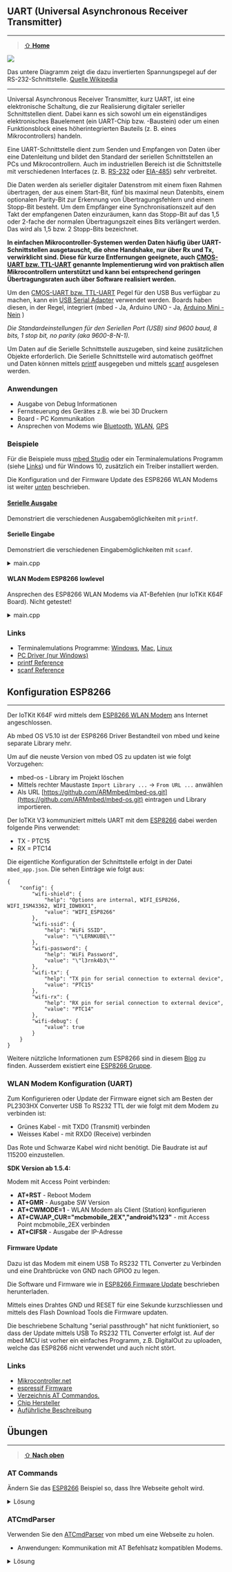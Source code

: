 ## UART (Universal Asynchronous Receiver Transmitter)
***

> [⇧ **Home**](https://github.com/iotkitv4/intro)

![](https://raw.githubusercontent.com/iotkitv4/intro/main/images/UART.png)

Das untere Diagramm zeigt die dazu invertierten Spannungspegel auf der RS-232-Schnittstelle. [Quelle Wikipedia](http://de.wikipedia.org/wiki/Universal_Asynchronous_Receiver_Transmitter)

- - - 

Universal Asynchronous Receiver Transmitter, kurz UART, ist eine elektronische Schaltung, die zur Realisierung digitaler serieller Schnittstellen dient. Dabei kann es sich sowohl um ein eigenständiges elektronisches Bauelement (ein UART-Chip bzw. -Baustein) oder um einen Funktionsblock eines höherintegrierten Bauteils (z. B. eines Mikrocontrollers) handeln.

Eine UART-Schnittstelle dient zum Senden und Empfangen von Daten über eine Datenleitung und bildet den Standard der seriellen Schnittstellen an PCs und Mikrocontrollern. Auch im industriellen Bereich ist die Schnittstelle mit verschiedenen Interfaces (z. B. [RS-232](http://de.wikipedia.org/wiki/RS-232) oder [EIA-485](http://de.wikipedia.org/wiki/EIA-485)) sehr verbreitet.

Die Daten werden als serieller digitaler Datenstrom mit einem fixen Rahmen übertragen, der aus einem Start-Bit, fünf bis maximal neun Datenbits, einem optionalen Parity-Bit zur Erkennung von Übertragungsfehlern und einem Stopp-Bit besteht. Um dem Empfänger eine Synchronisationszeit auf den Takt der empfangenen Daten einzuräumen, kann das Stopp-Bit auf das 1,5 oder 2-fache der normalen Übertragungszeit eines Bits verlängert werden. Das wird als 1,5 bzw. 2 Stopp-Bits bezeichnet.

**In einfachen Mikrocontroller-Systemen werden Daten häufig über UART-Schnittstellen ausgetauscht, die ohne Handshake, nur über Rx und Tx, verwirklicht sind. Diese für kurze Entfernungen geeignete, auch [CMOS-UART bzw. TTL-UART](http://de.wikipedia.org/wiki/Logikpegel) genannte Implementierung wird von praktisch allen Mikrocontrollern unterstützt und kann bei entsprechend geringen Übertragungsraten auch über Software realisiert werden.**

Um den [CMOS-UART bzw. TTL-UART](http://de.wikipedia.org/wiki/Logikpegel) Pegel für den USB Bus verfügbar zu machen, kann ein [USB Serial Adapter](http://arduino.cc/en/Main/USBSerial) verwendet werden. Boards haben diesen, in der Regel, integriert (mbed - Ja, Arduino UNO - Ja, [Arduino Mini - Nein](http://www.arduino.cc/en/Main/ArduinoBoardMini) )

*Die Standardeinstellungen für den Seriellen Port (USB) sind 9600 baud, 8 bits, 1 stop bit, no parity (aka 9600-8-N-1).*

Um Daten auf die Serielle Schnittstelle auszugeben, sind keine zusätzlichen Objekte erforderlich. Die Serielle Schnittstelle wird automatisch geöffnet und Daten können mittels [printf](http://www.cplusplus.com/reference/cstdio/printf/) ausgegeben und mittels [scanf](http://www.cplusplus.com/reference/cstdio/scanf/) ausgelesen werden.

### Anwendungen 

* Ausgabe von Debug Informationen
* Fernsteuerung des Gerätes z.B. wie bei 3D Druckern
* Board - PC Kommunikation
* Ansprechen von Modems wie [Bluetooth](http://developer.mbed.org/platforms/FRDM-K64F/#features), [WLAN](https://os.mbed.com/questions/4993/How-to-interface-esp8266-wifi-module/), [GPS](http://developer.mbed.org/cookbook/GlobalSat-EM-406-GPS-Module)

### Beispiele

Für die Beispiele muss [mbed Studio](https://os.mbed.com/studio/) oder ein Terminalemulations Programm (siehe [Links](#links)) und für Windows 10, zusätzlich ein Treiber installiert werden. 

Die Konfiguration und der Firmware Update des ESP8266 WLAN Modems ist weiter [unten](#konfiguration-esp8266) beschrieben. 

#### [Serielle Ausgabe](main.cpp) 

Demonstriert die verschiedenen Ausgabemöglichkeiten mit `printf`.

#### Serielle Eingabe

Demonstriert die verschiedenen Eingabemöglichkeiten mit `scanf`.

<details><summary>main.cpp</summary>
  
    #include "mbed.h"
    
    int i;
    float f;
    char s[6];      // max. 5 Zeichen + \0
    
    int main()
    {
        printf  (" Eingabe int: " );
        scanf   ( "%d", &i );
        // Integer: Standard, genau 4-stellig, 4-stellig mit Vornullen
        printf  ( "\nint %d, %4d, %04d\n", i, i, i );
    
        printf  ( "Eingabe float: " );
        scanf   ( "%f", &f );
        // float: Standard, Vor-/Nachkommastellen gerundet
        printf  ( "\nfloat %f, %4.2f\n", f, f );
    
        printf  ( "Eingabe string (max 5 Zeichen): " );
        scanf   ( "%5s", s );
        // String: Standard, mit Anzahl der auszugebenden Zeichen
        printf  ( "\nstring %s, %.*s\n", s, 3, s );
    
        //////////////////// String nach Integer, Float
        char sint[] = "123";
        char sfloat[] = "1.235";
    
        sscanf  ( sint, "%d", &i );
        printf  ( "int %d\n", i );
    
        sscanf  ( sfloat, "%f", &f );
        printf  ( "float %f\n", f );
    
        /////////////////// Parsen z.B. von HTTP Adressen mit Parametern
        // http://<IP-Adresse>/?servo1=0.5&servo2=0.1 scannen. sscanf liefert die Anzahl erkannter %f Argumente
        char addr[] = "GET /?servo1=0.1&servo2=0.9";
        float s1, s2;
    
        // sscanf liefert die Anzahl erkannten Argumente
        if  ( sscanf( addr, "GET /?servo1=%f&servo2=%f", &s1, &s2 ) == 2 )
            printf  ( "Servo1 %f, Servo2 %f\n", s1, s2 );
    }

</p></details> 
 
#### WLAN Modem ESP8266 lowlevel

Ansprechen des ESP8266 WLAN Modems via AT-Befehlen (nur IoTKit K64F Board). Nicht getestet!

<details><summary>main.cpp</summary>

    /** ESP 8266 WLAN Modem initialisieren 
     *  - muss als erstes erfolgen, damit die Verbindung zum AP steht
     *  - wenn das Modem nicht sauber oder zu langsam funktoniert, wait Zeiten erhoehen
    */
    #include "mbed.h"
    
    UnbufferedSerial  pc( USBTX, USBRX );
    UnbufferedSerial  dev( PTC15, PTC14 );
    // Reset Modem
    DigitalOut rst( PTA19 );
    DigitalOut led1( D11 );
    DigitalOut led4( D12 );
    
    /** Lesen von Modem, Ausgabe auf UART USB */
    void recvChar()
    {
        char c;
    
        led1 = !led1;
        // Read the data to clear the receive interrupt.
        if ( pc.read(&c, 1) ) 
            dev.write( &c, 1 );
    }
    
    /** Schreiben auf Modem ab UART USB */
    void sendChar()
    {
        char c;
    
        led4 = !led4;
        if ( dev.read( &c, 1) ) 
            pc.write( &c, 1 );    
    }
    
    /** Senden eines Strings an das Modem */
    void send( char* out )
    {
        dev.write( out, strlen( out ) );
        dev.write( "\r\n", 2 );
    }
    
    int main()
    {
        rst = 0;
        // 1. Teil: Initialisierung - Baudraten muessen identisch sein
        pc.baud( 115200 );
        dev.baud( 115200 );
        thread_sleep_for( 1000 );
        rst = 1;
    
        // Register a callback to process a Rx (receive) interrupt.
        pc.attach( &sendChar, SerialBase::RxIrq );
        dev.attach( &recvChar, SerialBase::RxIrq );
        
        send( (char *) "AT+RST" );       // RESET Modem
        thread_sleep_for( 2000 );
        
        send( (char *) "AT+GMR" );       // Ausgabe Firmware Version - optional
        thread_sleep_for( 2000 );    
        
        send( (char *) "AT+CWMODE=1" );  // Station Mode, d.h. Modem = Client zu AP
        thread_sleep_for( 1000 ); 
        
        //send( "AT+CWLAP" );     // List AP - optional
        //wait( 10.0f );     
        
        send( (char *) "AT+CWJAP=\"LERNKUBE\",\"l3rnk4b3\"" );  // Verbindung AP (SSID, PW)
        thread_sleep_for( 10000 );    
        
        send( (char *)"AT+CIFSR" );  // Ausgabe IP-Adresse
        thread_sleep_for( 1000 );
        
        // 2. Teil: Webseite von google.com holen
        send( (char *) "AT+CIPMUX=1" );  // Mehrere Verbindungen aktivieren
        thread_sleep_for( 1000 );    
        
        send( (char *) "AT+CIPSTART=4,\"TCP\",\"httpbin.org\",80" );  // Socket zu google.com oeffnen
        thread_sleep_for( 1000 ); 
        
        send( (char *) "AT+CIPSEND=4,18" );  // 18 Zeichen senden
        thread_sleep_for( 1000 );     
        
        send( (char *) "GET / HTTP/1.0\r\n" );  // HTTP GET
        thread_sleep_for( 1000 ); 
    
        exit( 0 );    
    }  
  
</p></details> 


### Links

* Terminalemulations Programme: [Windows](http://sourceforge.jp/projects/ttssh2/releases/), [Mac](http://freeware.the-meiers.org/), [Linux](http://manpages.ubuntu.com/manpages/vivid/man8/picocom.8.html)
* [PC Driver (nur Windows)](https://os.mbed.com/handbook/Windows-serial-configuration)
* [printf Reference](http://www.cplusplus.com/reference/cstdio/printf/)
* [scanf Reference](http://www.cplusplus.com/reference/cstdio/scanf/)

## Konfiguration ESP8266
***

Der IoTKit K64F wird mittels dem [ESP8266 WLAN Modem](https://de.wikipedia.org/wiki/ESP8266) ans Internet angeschlossen.

Ab mbed OS V5.10 ist der ESP8266 Driver Bestandteil von mbed und keine separate Library mehr. 

Um auf die neuste Version von mbed OS zu updaten ist wie folgt Vorzugehen:
* mbed-os - Library im Projekt löschen
* Mittels rechter Maustaste `Import Library ...` -> `From URL ...` anwählen
* Als URL [https://github.com/ARMmbed/mbed-os.git](https://github.com/ARMmbed/mbed-os.git) eintragen und Library importieren.

Der IoTKit V3 kommuniziert mittels UART mit dem [ESP8266](https://de.wikipedia.org/wiki/ESP8266) dabei werden folgende Pins verwendet:
* TX - PTC15
* RX = PTC14

Die eigentliche Konfiguration der Schnittstelle erfolgt in der Datei `mbed_app.json`. Die sehen Einträge wie folgt aus:

    {
        "config": {
            "wifi-shield": {
                "help": "Options are internal, WIFI_ESP8266, WIFI_ISM43362, WIFI_IDW0XX1",
                "value": "WIFI_ESP8266"
            },
            "wifi-ssid": {
                "help": "WiFi SSID",
                "value": "\"LERNKUBE\""
            },
            "wifi-password": {
                "help": "WiFi Password",
                "value": "\"l3rnk4b3\""
            },
            "wifi-tx": {
                "help": "TX pin for serial connection to external device",
                "value": "PTC15"
            },
            "wifi-rx": {
                "help": "RX pin for serial connection to external device",
                "value": "PTC14"
            },
            "wifi-debug": {
                "value": true
            }
        }
    }
   
Weitere nützliche Informationen zum ESP8266 sind in diesem [Blog](https://orxor.wordpress.com/2015/01/30/esp8266-intro/) zu finden. Ausserdem existiert eine [ESP8266 Gruppe](https://os.mbed.com/teams/ESP8266/).

### WLAN Modem Konfiguration (UART)

Zum Konfigurieren oder Update der Firmware eignet sich am Besten der PL2303HX Converter USB To RS232 TTL der wie folgt mit dem Modem zu verbinden ist:

*   Grünes Kabel - mit TXD0 (Transmit) verbinden
*   Weisses Kabel - mit RXD0 (Receive) verbinden

Das Rote und Schwarze Kabel wird nicht benötigt. Die Baudrate ist auf 115200 einzustellen.

**SDK Version ab 1.5.4:**

Modem mit Access Point verbinden:

*   **AT+RST** - Reboot Modem
*   **AT+GMR** - Ausgabe SW Version
*   **AT+CWMODE=1** - WLAN Modem als Client (Station) konfigurieren
*   **AT+CWJAP_CUR="mcbmobile_2EX","android%123"** - mit Access Point mcbmobile_2EX verbinden
*   **AT+CIFSR** - Ausgabe der IP-Adresse

#### Firmware Update

Dazu ist das Modem mit einem USB To RS232 TTL Converter zu Verbinden und eine Drahtbrücke von GND nach GPIO0 zu legen.

Die Software und Firmware wie in [ESP8266 Firmware Update](https://os.mbed.com/teams/ESP8266/wiki/Firmware-Update) beschrieben herunterladen.

Mittels eines Drahtes GND und RESET für eine Sekunde kurzschliessen und mittels des Flash Download Tools die Firmware updaten.

Die beschriebene Schaltung "serial passthrough" hat nicht funktioniert, so dass der Update mittels USB To RS232 TTL Converter erfolgt ist.
Auf der mbed MCU ist vorher ein einfaches Programm, z.B. DigitalOut zu uploaden, welche das ESP8266 nicht verwendet und auch nicht stört.

### Links

* [Mikrocontroller.net](https://www.mikrocontroller.net/articles/ESP8266)
* [espressif Firmware](https://github.com/espressif/ESP8266_NONOS_SDK/tree/master/bin/at)
* [Verzeichnis AT Commandos.](https://room-15.github.io/blog/2015/03/26/esp8266-at-command-reference/)
* [Chip Hersteller](https://espressif.com/en)
* [Auführliche Beschreibung](https://playground.boxtec.ch/doku.php/wireless/esp8266)

## Übungen
***

> [⇧ **Nach oben**](#)

### AT Commands

Ändern Sie das [ESP8266](#beispiele) Beispiel so, dass Ihre Webseite geholt wird.

<details><summary>Lösung</summary>

Folgende Zeile in WLAN Modem ESP8266 lowlevel Beispiel ändern

    send( (char *) "AT+CIPSTART=4,\"TCP\",\"httpbin.org\",80" );  // Socket zu google.com oeffnen

</p></details> 

### ATCmdParser

Verwenden Sie den [ATCmdParser](https://os.mbed.com/docs/mbed-os/latest/apis/atcmdparser.html) von mbed um eine Webseite zu holen.<br>

* Anwendungen: Kommunikation mit AT Befehlsatz kompatiblen Modems. 

<details><summary>Lösung</summary>
  
    /* ATCmdParser usage example
     */
    
    #include "mbed.h"
    #include "platform/ATCmdParser.h"
    
    #define   ESP8266_DEFAULT_BAUD_RATE   115200
    
    UnbufferedSerial *serial;
    ATCmdParser *parser;
    
    int main()
    {
        printf( "\nATCmdParser with ESP8266 example" );
    
        serial = new UnbufferedSerial( MBED_CONF_IOTKIT_ESP8266_TX, MBED_CONF_IOTKIT_ESP8266_RX );
        serial->baud( ESP8266_DEFAULT_BAUD_RATE );
        parser = new ATCmdParser( serial );
        parser->debug_on( 1 );
        parser->set_delimiter( "\r\n" );
    
        //Now get the FW version number of ESP8266 by sending an AT command
        printf( "\nATCmdParser: Retrieving FW version" );
        parser->send( "AT+GMR" );
        int version;
        if ( parser->recv( "SDK version:%d", &version ) && parser->recv( "OK" ) )
        {
            printf( "\nATCmdParser: FW version: %d", version );
            printf( "\nATCmdParser: Retrieving FW version success" );
        }
        else
        {
            printf( "\nATCmdParser: Retrieving FW version failed" );
            return -1;
        }
    
        parser->send( "AT+CWMODE=1" );  // Station Mode, d.h. Modem = Client zu AP
        if  ( parser->recv( "OK" ) )
        {
            parser->send( "AT+CIFSR" );  // Ausgabe IP-Adresse
            parser->recv( "OK" );
            parser->send( "AT+CIPMUX=1" );  // Mehrere Verbindungen aktivieren
            parser->recv( "OK" );
            parser->send( "AT+CIPSTART=4,\"TCP\",\"httpbin.org\",80" );  // Socket zu google.com oeffnen
            parser->recv( "OK" );
            parser->send( "AT+CIPSEND=4,18" );  // 11 Zeichen senden
            parser->recv( "OK" );
            parser->send( "GET / HTTP/1.0\r\n" );  // HTTP GET
            parser->recv( "OK" );
        }
    
        printf( "\nDone\n" );
    }
  
</p></details> 